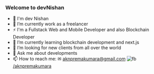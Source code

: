 ### Welcome to devNishan

<!--
**Mr-Marvo/Mr-Marvo** is a ✨ _special_ ✨ repository because its `README.md` (this file) appears on your GitHub profile.

Here are some ideas to get you started:
-->

- 🧔 I'm dev Nishan
- 🔭 I’m currently work as a freelancer
- ⚡ I'm a Fullstack Web and Mobile Developer and also Blockchain Developer
- 🌱 I’m currently learning blockchain development and next.js
- 👯 I’m looking for new clients from all over the world
- 💬 Ask me about developments
- 📫 How to reach me:
      ✉ aknpremakumara@gmail.com
      ![fb](https://user-images.githubusercontent.com/49220298/174730829-86290788-7d0f-4243-b558-eaf717e53284.png) 
      [/aknpremakumara](https://www.facebook.com/aknpremakumara/)    

